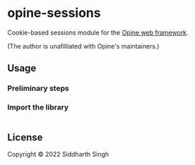 # opine-sessions

Cookie-based sessions module for the
[Opine web framework](https://github.com/cmorten/opine).

(The author is unafilliated with Opine's maintainers.)

## Usage

### Preliminary steps

### Import the library

```ts
```

## License

Copyright © 2022 Siddharth Singh

